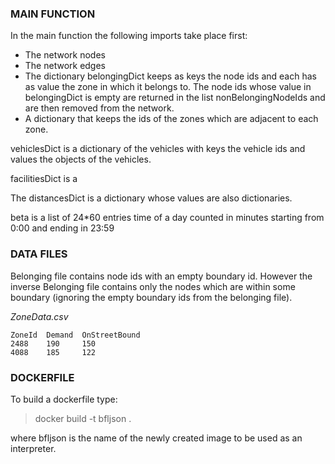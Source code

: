 ### MAIN FUNCTION


In the main function the following imports take place first:

- The network nodes
- The network edges
- The dictionary belongingDict keeps as keys the node ids and each has as value the zone in which it belongs to.
The node ids whose value in belongingDict is empty are returned in the list nonBelongingNodeIds and are then removed from the network.
- A dictionary that keeps the ids of the zones which are adjacent to each zone.


vehiclesDict is a dictionary of the vehicles with keys the vehicle ids and values the objects of the vehicles.

facilitiesDict is a 

The distancesDict is a dictionary whose values are also dictionaries. 

beta is a list of 24\*60 entries 
time of a day counted in minutes starting from 0:00 and ending in 23:59



### DATA FILES
Belonging file contains node ids with an empty boundary id. However the inverse Belonging file contains only the nodes
which are within some boundary (ignoring the empty boundary ids from the belonging file).


*ZoneData.csv*
```
ZoneId	Demand	OnStreetBound
2488	190		150
4088	185		122
```

### DOCKERFILE
To build a dockerfile type:
> docker build -t bfljson .

where bfljson is the name of the newly created image to be used as an interpreter.